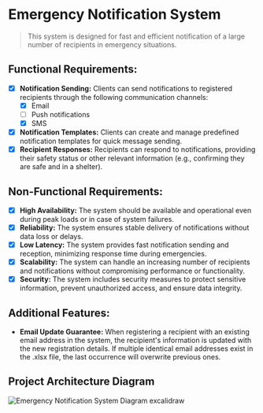 # Emergency Notification System

> This system is designed for fast and efficient notification of a large number of recipients in emergency situations.

## Functional Requirements:

- [x] **Notification Sending:** Clients can send notifications to registered recipients through the following communication channels:
    - [x] Email
    - [ ] Push notifications
    - [x] SMS
- [x] **Notification Templates:** Clients can create and manage predefined notification templates for quick message sending.
- [x] **Recipient Responses:** Recipients can respond to notifications, providing their safety status or other relevant information (e.g., confirming they are safe and in a shelter).

## Non-Functional Requirements:

- [x] **High Availability:** The system should be available and operational even during peak loads or in case of system failures.
- [x] **Reliability:** The system ensures stable delivery of notifications without data loss or delays.
- [x] **Low Latency:** The system provides fast notification sending and reception, minimizing response time during emergencies.
- [x] **Scalability:** The system can handle an increasing number of recipients and notifications without compromising performance or functionality.
- [x] **Security:** The system includes security measures to protect sensitive information, prevent unauthorized access, and ensure data integrity.

## Additional Features:

- **Email Update Guarantee:** When registering a recipient with an existing email address in the system, the recipient's information is updated with the new registration details. If multiple identical email addresses exist in the .xlsx file, the last occurrence will overwrite previous ones.

## Project Architecture Diagram

![Emergency Notification System Diagram excalidraw](https://github.com/user-attachments/assets/417b4e09-9a89-4784-be25-c824e07a38ce)
